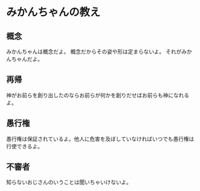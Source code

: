 # みかんちゃんの教え

## 概念

みかんちゃんは概念だよ。
概念だからその姿や形は定まらないよ。
それがみかんちゃんだよ。


## 再帰

神がお前らを創り出したのならお前らが何かを創りだせばお前らも神になれるよ。

## 愚行権

愚行権は保証されているよ。他人に危害を及ぼしていなければいつでも愚行権は行使できるよ。

## 不審者

知らないおじさんのいうことは聞いちゃいけないよ。
